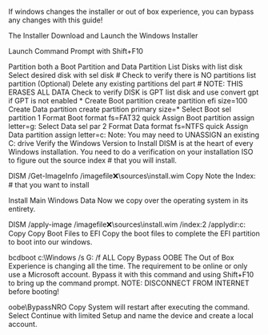 If windows changes the installer or out of box experience, you can bypass any changes with this guide!

The Installer
Download and Launch the Windows Installer

Launch Command Prompt with Shift+F10

Partition both a Boot Partition and Data Partition
List Disks with list disk
Select desired disk with sel disk #
Check to verify there is NO partitions list partition
(Optional) Delete any existing partitions del part # NOTE: THIS ERASES ALL DATA
Check to verify DISK is GPT list disk and use convert gpt if GPT is not enabled *
Create Boot partition create partition efi size=100
Create Data partition create partition primary size=*
Select Boot sel partition 1
Format Boot format fs=FAT32 quick
Assign Boot partition assign letter=g:
Select Data sel par 2
Format Data format fs=NTFS quick
Assign Data partition assign letter=c: Note: You may need to UNASSIGN an existing C: drive
Verify the Windows Version to Install
DISM is at the heart of every Windows installation. You need to do a verification on your installation ISO to figure out the source index # that you will install.

DISM /Get-ImageInfo /imagefile:x:\sources\install.wim
Copy
Note the Index: # that you want to install

Install Main Windows Data
Now we copy over the operating system in its entirety.

DISM /apply-image /imagefile:x:\sources\install.wim /index:2 /applydir:c:
Copy
Copy Boot Files to EFI
Copy the boot files to complete the EFI partition to boot into our windows.

bcdboot c:\Windows /s G: /f ALL
Copy
Bypass OOBE
The Out of Box Experience is changing all the time. The requirement to be online or only use a Microsoft account. Bypass it with this command and using Shift+F10 to bring up the command prompt. NOTE: DISCONNECT FROM INTERNET before booting!

oobe\BypassNRO
Copy
System will restart after executing the command. Select Continue with limited Setup and name the device and create a local account.
